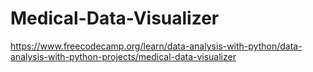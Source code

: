 # Medical-Data-Visualizer

https://www.freecodecamp.org/learn/data-analysis-with-python/data-analysis-with-python-projects/medical-data-visualizer